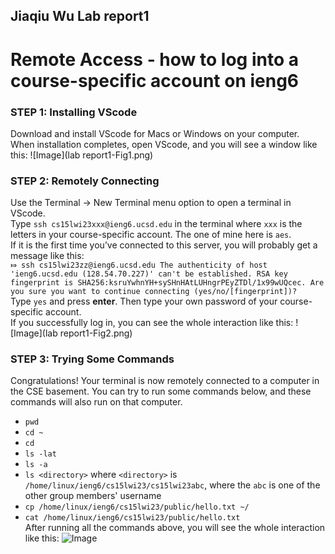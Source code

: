 ## Jiaqiu Wu Lab report1
# Remote Access - how to log into a course-specific account on ieng6

### STEP 1: Installing VScode
Download and install VScode for Macs or Windows on your computer.\
When installation completes, open VScode, and you will see a window like this:
![Image](lab report1-Fig1.png)

### STEP 2: Remotely Connecting
Use the Terminal → New Terminal menu option to open a terminal in VScode.\
Type `ssh cs15lwi23xxx@ieng6.ucsd.edu` in the terminal where `xxx` is the letters in your course-specific account. The one of mine here is `aes`.\
If it is the first time you’ve connected to this server, you will probably get a message like this:\
`⤇ ssh cs15lwi23zz@ieng6.ucsd.edu
The authenticity of host 'ieng6.ucsd.edu (128.54.70.227)' can't be established.
RSA key fingerprint is SHA256:ksruYwhnYH+sySHnHAtLUHngrPEyZTDl/1x99wUQcec.
Are you sure you want to continue connecting (yes/no/[fingerprint])? `\
Type `yes` and press **enter**. Then type your own password of your course-specific account.\
If you successfully log in, you can see the whole interaction like this:
![Image](lab report1-Fig2.png)

### STEP 3: Trying Some Commands
Congratulations! Your terminal is now remotely connected to a computer in the CSE basement. You can try to run some commands below, and these commands will also run on that computer.
- `pwd`
- `cd ~`
- `cd`
- `ls -lat`
- `ls -a`
- `ls <directory>` where `<directory>` is `/home/linux/ieng6/cs15lwi23/cs15lwi23abc`, where the `abc` is one of the other group members' username
- `cp /home/linux/ieng6/cs15lwi23/public/hello.txt ~/`
- `cat /home/linux/ieng6/cs15lwi23/public/hello.txt`\
After running all the commands above, you will see the whole interaction like this:
![Image](labreport1-Fig3.png)

